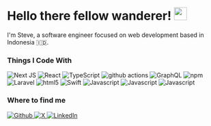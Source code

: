 <!-- Heading -->
<h1> Hello there fellow wanderer! <img src = "https://raw.githubusercontent.com/MartinHeinz/MartinHeinz/master/wave.gif" width = 30px></h1>
<p>
  I'm Steve, a software engineer focused on web development based in Indonesia 🇮🇩.
</p>


<h3>Things I Code With</h3>
<p>
  <img alt="Next JS" src="https://img.shields.io/badge/-Next_Js-000000?style=flat-square&logo=nextdotjs&logoColor=white">
  <img alt="React" src="https://img.shields.io/badge/-React-45b8d8?style=flat-square&logo=react&logoColor=white" />
  <img alt="TypeScript" src="https://img.shields.io/badge/-TypeScript-007ACC?style=flat-square&logo=typescript&logoColor=white" />
  <img alt="github actions" src="https://img.shields.io/badge/-Github_Actions-2088FF?style=flat-square&logo=github-actions&logoColor=white" />
  <img alt="GraphQL" src="https://img.shields.io/badge/-GraphQL-E10098?style=flat-square&logo=graphql&logoColor=white" />
  
  <img alt="npm" src="https://img.shields.io/badge/-NPM-CB3837?style=flat-square&logo=npm&logoColor=white" />
  <img alt="Laravel" src="https://img.shields.io/badge/-Laravel-FF2D20?style=flat-square&logo=npm&logoColor=white">
  <img alt="html5" src="https://img.shields.io/badge/-HTML5-E34F26?style=flat-square&logo=html5&logoColor=white" />
  <img alt="Swift" src="https://img.shields.io/badge/-Swift-F05138?style=flat-square&logo=swift&logoColor=white">

  <img alt="Javascript" src="https://img.shields.io/badge/-JavaScript-F7DF1E?style=flat-square&logo=javascript&logoColor=black">
  
  <img alt="Javascript" src="https://img.shields.io/badge/-VueJS-4FC08D?style=flat-square&logo=vuedotjs&logoColor=black">
  <img alt="Javascript" src="https://img.shields.io/badge/-NuxtJS-00DC82?style=flat-square&logo=nuxtdotjs&logoColor=black">
</p>
<h3>Where to find me</h3>
<p>
  <a href="https://github.com/stevefrdnt" target="_blank">
    <img alt="Github" src="https://img.shields.io/badge/GitHub-%2312100E.svg?&style=for-the-badge&logo=Github&logoColor=white" />
  </a> 
  <a href="https://twitter.com/thestevefrdnt" target="_blank">
    <img alt="X" src="https://img.shields.io/badge/X%20%2F%20Twitter-%2312100E.svg?&style=for-the-badge&logo=x&logoColor=white" />
  </a> 
  <a href="https://www.linkedin.com/in/stevefrdnt" target="_blank">
    <img alt="LinkedIn" src="https://img.shields.io/badge/linkedin-%230077B5.svg?&style=for-the-badge&logo=linkedin&logoColor=white" />
  </a>
</p>
